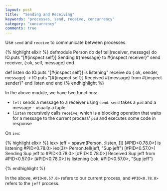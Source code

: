 ```yaml
---
layout: post
title:  "Sending and Receiving"
keywords: "processes, send, receive, concurrency"
category: "concurrency"
comments: true
---
```


Use `send` and `receive` to communicate between processes.

{% highlight elixir %}
defmodule Person do
  def tell(receiver, message) do
    IO.puts "[#{inspect self}] Sending #{message} to #{inspect receiver}"
    send receiver, {:ok, self, message}
  end
  
  def listen do
    IO.puts "[#{inspect self}] is listening"
    receive do
      {:ok, sender, message} ->
        IO.puts "[#{inspect self}] Received #{message} from #{inspect sender}"
    end
    listen
  end
end
{% endhighlight %}

In the above module, we have two functions:

- `tell` sends a message to a receiver using `send`. `send` takes a `pid` and a message - usually a tuple
- `listen` recursively calls `receive`, which is a blocking operation that waits for a message to the current process' `pid` and executes some code in response


On `iex`:

{% highlight elixir %}
iex> jeff = spawn(Person, :listen, [])
[#PID<0.78.0>] is listening
#PID<0.78.0>
iex(3)> Person.tell(jeff, "Sup jeff")
[#PID<0.57.0>] Sending Sup jeff to #PID<0.78.0>
[#PID<0.78.0>] Received Sup jeff from #PID<0.57.0>
[#PID<0.78.0>] is listening
{:ok, #PID<0.57.0>, "Sup jeff"}

{% endhighlight %}

In the above, `#PID<0.57.0>` refers to our current process, and `#PID<0.78.0>` refers to the `jeff` process.

